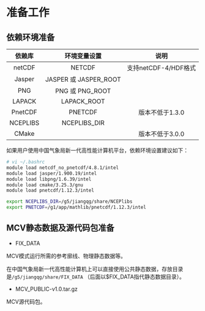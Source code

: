 # 准备工作
## 依赖环境准备

| 依赖库 | 环境变量设置 | 说明 |
|:------:|:---------------:|:-----:|
| netCDF | NETCDF      | 支持netCDF-4/HDF格式 |
| Jasper | JASPER 或 JASPER_ROOT | 
| PNG    | PNG 或 PNG_ROOT |   |
| LAPACK | LAPACK_ROOT |   |
| PnetCDF| PNETCDF     | 版本不低于1.3.0 |
| NCEPLIBS | NCEPLIBS_DIR |  |
| CMake |       | 版本不低于3.0.0 |

如果用户使用中国气象局新一代高性能计算机平台，依赖环境设置建议如下：

```bash
# vi ~/.bashrc
module load netcdf_no_pnetcdf/4.8.1/intel
module load jasper/1.900.19/intel 
module load libpng/1.6.39/intel
module load cmake/3.25.3/gnu
module load pnetcdf/1.12.3/intel

export NCEPLIBS_DIR=/g5/jiangqg/share/NCEPlibs 
export PNETCDF=/g1/app/mathlib/pnetcdf/1.12.3/intel
```

## MCV静态数据及源代码包准备

- FIX_DATA

MCV模式运行所需的参考廓线、物理静态数据等。

在中国气象局新一代高性能计算机上可以直接使用公共静态数据，存放目录是`/g5/jiangqg/share/FIX_DATA`
（后面以$FIX_DATA指代静态数据目录）。

- MCV_PUBLIC-v1.0.tar.gz

MCV源代码包。

